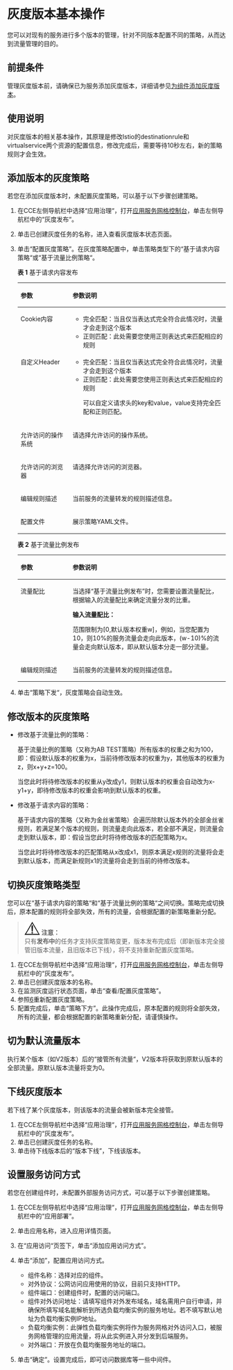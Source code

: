 # 灰度版本基本操作<a name="cce_01_0043"></a>

您可以对现有的服务进行多个版本的管理，针对不同版本配置不同的策略，从而达到流量管理的目的。

## 前提条件<a name="section1924182985518"></a>

管理灰度版本前，请确保已为服务添加灰度版本，详细请参见[为组件添加灰度版本](为组件添加灰度版本.md)。

## 使用说明<a name="section1848961318567"></a>

对灰度版本的相关基本操作，其原理是修改Istio的destinationrule和virtualservice两个资源的配置信息，修改完成后，需要等待10秒左右，新的策略规则才会生效。

## 添加版本的灰度策略<a name="section26760523562"></a>

若您在添加灰度版本时，未配置灰度策略，可以基于以下步骤创建策略。

1.  在CCE左侧导航栏中选择“应用治理“，打开[应用服务网格控制台](https://console.huaweicloud.com/istio/)，单击左侧导航栏中的“灰度发布“。
2.  单击已创建灰度任务的名称，进入查看灰度版本状态页面。
3.  单击“配置灰度策略”。在灰度策略配置中，单击策略类型下的“基于请求内容策略“或“基于流量比例策略“。

    **表 1**  基于请求内容发布

    <a name="table847413118431"></a>
    <table><thead align="left"><tr id="cce_01_0039_row124304515719"><th class="cellrowborder" valign="top" width="25%" id="mcps1.2.3.1.1"><p id="cce_01_0039_p824319451715"><a name="cce_01_0039_p824319451715"></a><a name="cce_01_0039_p824319451715"></a>参数</p>
    </th>
    <th class="cellrowborder" valign="top" width="75%" id="mcps1.2.3.1.2"><p id="cce_01_0039_p6243145279"><a name="cce_01_0039_p6243145279"></a><a name="cce_01_0039_p6243145279"></a>参数说明</p>
    </th>
    </tr>
    </thead>
    <tbody><tr id="cce_01_0039_row18243184517718"><td class="cellrowborder" valign="top" width="25%" headers="mcps1.2.3.1.1 "><p id="cce_01_0039_p724316451276"><a name="cce_01_0039_p724316451276"></a><a name="cce_01_0039_p724316451276"></a>Cookie内容</p>
    </td>
    <td class="cellrowborder" valign="top" width="75%" headers="mcps1.2.3.1.2 "><a name="cce_01_0039_ul16981953114618"></a><a name="cce_01_0039_ul16981953114618"></a><ul id="cce_01_0039_ul16981953114618"><li>完全匹配：当且仅当表达式完全符合此情况时，流量才会走到这个版本</li><li>正则匹配：此处需要您使用正则表达式来匹配相应的规则</li></ul>
    </td>
    </tr>
    <tr id="cce_01_0039_row83593382390"><td class="cellrowborder" valign="top" width="25%" headers="mcps1.2.3.1.1 "><p id="cce_01_0039_p2035993833911"><a name="cce_01_0039_p2035993833911"></a><a name="cce_01_0039_p2035993833911"></a>自定义Header</p>
    </td>
    <td class="cellrowborder" valign="top" width="75%" headers="mcps1.2.3.1.2 "><a name="cce_01_0039_ul91158585415"></a><a name="cce_01_0039_ul91158585415"></a><ul id="cce_01_0039_ul91158585415"><li>完全匹配：当且仅当表达式完全符合此情况时，流量才会走到这个版本</li><li>正则匹配：此处需要您使用正则表达式来匹配相应的规则<p id="cce_01_0039_p9276825134215"><a name="cce_01_0039_p9276825134215"></a><a name="cce_01_0039_p9276825134215"></a>可以自定义请求头的key和value，value支持完全匹配和正则匹配。</p>
    </li></ul>
    </td>
    </tr>
    <tr id="cce_01_0039_row57594698163823"><td class="cellrowborder" valign="top" width="25%" headers="mcps1.2.3.1.1 "><p id="cce_01_0039_p34658933163823"><a name="cce_01_0039_p34658933163823"></a><a name="cce_01_0039_p34658933163823"></a>允许访问的操作系统</p>
    </td>
    <td class="cellrowborder" valign="top" width="75%" headers="mcps1.2.3.1.2 "><p id="cce_01_0039_p55910193163823"><a name="cce_01_0039_p55910193163823"></a><a name="cce_01_0039_p55910193163823"></a>请选择允许访问的操作系统。</p>
    </td>
    </tr>
    <tr id="cce_01_0039_row20053750163835"><td class="cellrowborder" valign="top" width="25%" headers="mcps1.2.3.1.1 "><p id="cce_01_0039_p13741066163835"><a name="cce_01_0039_p13741066163835"></a><a name="cce_01_0039_p13741066163835"></a>允许访问的浏览器</p>
    </td>
    <td class="cellrowborder" valign="top" width="75%" headers="mcps1.2.3.1.2 "><p id="cce_01_0039_p39284525163835"><a name="cce_01_0039_p39284525163835"></a><a name="cce_01_0039_p39284525163835"></a>请选择允许访问的浏览器。</p>
    </td>
    </tr>
    <tr id="cce_01_0039_row08801944123816"><td class="cellrowborder" valign="top" width="25%" headers="mcps1.2.3.1.1 "><p id="cce_01_0039_p5244645979"><a name="cce_01_0039_p5244645979"></a><a name="cce_01_0039_p5244645979"></a>编辑规则描述</p>
    </td>
    <td class="cellrowborder" valign="top" width="75%" headers="mcps1.2.3.1.2 "><p id="cce_01_0039_p10244114511716"><a name="cce_01_0039_p10244114511716"></a><a name="cce_01_0039_p10244114511716"></a>当前服务的流量转发的规则描述信息。</p>
    </td>
    </tr>
    <tr id="cce_01_0039_row4982614816408"><td class="cellrowborder" valign="top" width="25%" headers="mcps1.2.3.1.1 "><p id="cce_01_0039_p938620516408"><a name="cce_01_0039_p938620516408"></a><a name="cce_01_0039_p938620516408"></a>配置文件</p>
    </td>
    <td class="cellrowborder" valign="top" width="75%" headers="mcps1.2.3.1.2 "><p id="cce_01_0039_p2208511016408"><a name="cce_01_0039_p2208511016408"></a><a name="cce_01_0039_p2208511016408"></a>展示策略YAML文件。</p>
    </td>
    </tr>
    </tbody>
    </table>

    **表 2**  基于流量比例发布

    <a name="table11406019164546"></a>
    <table><thead align="left"><tr id="cce_01_0039_row60092824163621"><th class="cellrowborder" valign="top" width="25%" id="mcps1.2.3.1.1"><p id="cce_01_0039_p52690018163621"><a name="cce_01_0039_p52690018163621"></a><a name="cce_01_0039_p52690018163621"></a>参数</p>
    </th>
    <th class="cellrowborder" valign="top" width="75%" id="mcps1.2.3.1.2"><p id="cce_01_0039_p40033081163621"><a name="cce_01_0039_p40033081163621"></a><a name="cce_01_0039_p40033081163621"></a>参数说明</p>
    </th>
    </tr>
    </thead>
    <tbody><tr id="cce_01_0039_row28609634163621"><td class="cellrowborder" valign="top" width="25%" headers="mcps1.2.3.1.1 "><p id="cce_01_0039_p52648224163746"><a name="cce_01_0039_p52648224163746"></a><a name="cce_01_0039_p52648224163746"></a>流量配比</p>
    </td>
    <td class="cellrowborder" valign="top" width="75%" headers="mcps1.2.3.1.2 "><p id="cce_01_0039_p36647776163746"><a name="cce_01_0039_p36647776163746"></a><a name="cce_01_0039_p36647776163746"></a>当选择<span class="uicontrol" id="cce_01_0039_uicontrol61394534163746"><a name="cce_01_0039_uicontrol61394534163746"></a><a name="cce_01_0039_uicontrol61394534163746"></a>“基于流量比例发布”</span>时，您需要设置流量配比，根据输入的流量配比来确定流量分发的比重。</p>
    <p id="cce_01_0039_p15679897163746"><a name="cce_01_0039_p15679897163746"></a><a name="cce_01_0039_p15679897163746"></a><strong id="cce_01_0039_b6901346163746"><a name="cce_01_0039_b6901346163746"></a><a name="cce_01_0039_b6901346163746"></a>输入流量配比：</strong></p>
    <p id="cce_01_0039_p62112114163746"><a name="cce_01_0039_p62112114163746"></a><a name="cce_01_0039_p62112114163746"></a>范围限制为[0,默认版本权重w]，例如，当您配置为10，则10%的服务流量会走向此版本，(w-10)%的流量会走向默认版本，即从默认版本分走一部分流量。</p>
    </td>
    </tr>
    <tr id="cce_01_0039_row38853013163621"><td class="cellrowborder" valign="top" width="25%" headers="mcps1.2.3.1.1 "><p id="cce_01_0039_p48356782163746"><a name="cce_01_0039_p48356782163746"></a><a name="cce_01_0039_p48356782163746"></a>编辑规则描述</p>
    </td>
    <td class="cellrowborder" valign="top" width="75%" headers="mcps1.2.3.1.2 "><p id="cce_01_0039_p24585295163746"><a name="cce_01_0039_p24585295163746"></a><a name="cce_01_0039_p24585295163746"></a>当前服务的流量转发的规则描述信息。</p>
    </td>
    </tr>
    </tbody>
    </table>

4.  单击“策略下发“，灰度策略会自动生效。

## 修改版本的灰度策略<a name="section57825471454"></a>

-   修改基于流量比例的策略：

    基于流量比例的策略（又称为AB TEST策略）所有版本的权重之和为100，即：假设默认版本的权重为x，当前待修改版本的权重为y，其他版本的权重为z，则x+y+z=100。

    当您此时将待修改版本的权重从y改成y1，则默认版本的权重会自动改为x-y1+y，即待修改版本的权重会影响到默认版本的权重。

-   修改基于请求内容的策略：

    基于请求内容的策略（又称为金丝雀策略）会遍历除默认版本外的全部金丝雀规则，若满足某个版本的规则，则流量走向此版本，若全部不满足，则流量会走到默认版本，即：假设当您此时将待修改版本的匹配策略为x。

    当您此时将待修改版本的匹配策略从x改成x1，则原本满足x规则的流量将会走到默认版本，而满足新规则x1的流量将会走到当前的待修改版本。


## 切换灰度策略类型<a name="section9745163813214"></a>

您可以在“基于请求内容的策略“和“基于流量比例的策略“之间切换。策略完成切换后，原本配置的规则将全部失效，所有的流量，会根据配置的新策略重新分配。

>![](public_sys-resources/icon-notice.gif) **注意：**   
>只有**发布中**的任务才支持灰度策略变更，版本发布完成后（即新版本完全接管旧版本流量，且旧版本已下线），将不支持重新配置灰度策略。  

1.  在CCE左侧导航栏中选择“应用治理“，打开[应用服务网格控制台](https://console.huaweicloud.com/istio/)，单击左侧导航栏中的“灰度发布“。
2.  单击已创建灰度版本的名称。
3.  在监测灰度运行状态页面，单击“查看/配置灰度策略”。
4.  参照[6](为组件添加灰度版本.md#li5242204519710)重新配置灰度策略。
5.  配置完成后，单击“策略下方”。此操作完成后，原本配置的规则将全部失效，所有的流量，都会根据配置的新策略重新分配，请谨慎操作。

## 切为默认流量版本<a name="section124701017142211"></a>

执行某个版本（如V2版本）后的“接管所有流量“，V2版本将获取到原默认版本的全部流量。原默认版本流量将变为0。

## 下线灰度版本<a name="section4846173143614"></a>

若下线了某个灰度版本，则该版本的流量会被新版本完全接管。

1.  在CCE左侧导航栏中选择“应用治理“，打开[应用服务网格控制台](https://console.huaweicloud.com/istio/)，单击左侧导航栏中的“灰度发布“。
2.  单击已创建灰度任务的名称。
3.  单击待下线版本后的“版本下线”，下线该版本。

## 设置服务访问方式<a name="section7817603536"></a>

若您在创建组件时，未配置外部服务访问方式，可以基于以下步骤创建策略。

1.  在CCE左侧导航栏中选择“应用治理“，打开[应用服务网格控制台](https://console.huaweicloud.com/istio/)，单击左侧导航栏中的“应用部署“。
2.  单击应用名称，进入应用详情页面。
3.  在“应用访问“页签下，单击“添加应用访问方式”。
4.  单击“添加”，配置应用访问方式。
    -   组件名称：选择对应的组件。
    -   对外协议：公网访问应用使用的协议，目前只支持HTTP。
    -   组件端口：创建组件时，配置的访问端口。
    -   组件对外访问地址：请填写组件对外发布域名，域名需用户自行申请，并确保所填写域名能解析到所选负载均衡实例的服务地址。若不填写默认地址为负载均衡实例IP地址。
    -   负载均衡实例：此弹性负载均衡实例将作为服务网格对外访问入口，被服务网格管理的应用流量，将从此实例进入并分发到后端服务。
    -   对外端口：开放在负载均衡服务地址的端口。

5.  单击“确定”。设置完成后，即可访问数据库等一些中间件。

